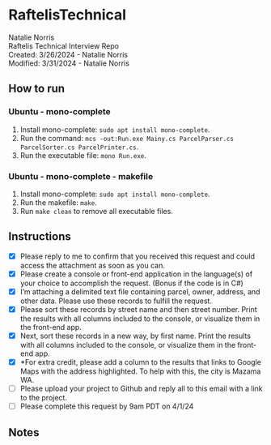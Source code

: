 # RaftelisTechnical
Natalie Norris  
Raftelis Technical Interview Repo  
Created: 3/26/2024 - Natalie Norris  
Modified: 3/31/2024 - Natalie Norris  
## How to run
### Ubuntu - mono-complete
1. Install mono-complete: `sudo apt install mono-complete`.
2. Run the command: `mcs -out:Run.exe Mainy.cs ParcelParser.cs ParcelSorter.cs ParcelPrinter.cs`.
3. Run the executable file: `mono Run.exe`.

### Ubuntu - mono-complete - makefile
1. Install mono-complete: `sudo apt install mono-complete`.
2. Run the makefile: `make`.
3. Run `make clean` to remove all executable files.

## Instructions
- [x] Please reply to me to confirm that you received this request and could access the attachment as soon as you can.
- [x] Please create a console or front-end application in the language(s) of your choice to accomplish the request. (Bonus if the code is in C#)
- [x] I’m attaching a delimited text file containing parcel, owner, address, and other data. Please use these records to fulfill the request.
- [x] Please sort these records by street name and then street number. Print the results with all columns included to the console, or visualize them in the front-end app.
- [x] Next, sort these records in a new way, by first name. Print the results with all columns included to the console, or visualize them in the front-end app.
- [x] *For extra credit, please add a column to the results that links to Google Maps with the address highlighted. To help with this, the city is Mazama WA.
- [ ] Please upload your project to Github and reply all to this email with a link to the project.
- [ ] Please complete this request by 9am PDT on 4/1/24

## Notes
